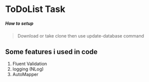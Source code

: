 # ToDoList Task
##### How to setup
> Download or take clone then use update-database command

## Some features i used in code
1. Fluent Validation
2. logging (NLog)
3. AutoMapper
